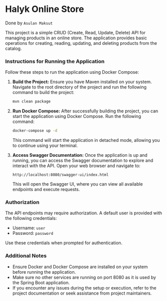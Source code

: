 # Halyk Online Store
Done by ```Asulan Maksut```

This project is a simple CRUD (Create, Read, Update, Delete) API for managing products in an online store. The application provides basic operations for creating, reading, updating, and deleting products from the catalog.

### Instructions for Running the Application

Follow these steps to run the application using Docker Compose:

1. **Build the Project:**
   Ensure you have Maven installed on your system. Navigate to the root directory of the project and run the following command to build the project:

   ```bash
   mvn clean package
   ```

2. **Run Docker Compose:**
   After successfully building the project, you can start the application using Docker Compose. Run the following command:

   ```bash
   docker-compose up -d
   ```

   This command will start the application in detached mode, allowing you to continue using your terminal.

3. **Access Swagger Documentation:**
   Once the application is up and running, you can access the Swagger documentation to explore and interact with the API. Open your web browser and navigate to:

   ```
   http://localhost:8080/swagger-ui/index.html
   ```

   This will open the Swagger UI, where you can view all available endpoints and execute requests.

### Authorization

The API endpoints may require authorization. A default user is provided with the following credentials:

- Username: `user`
- Password: `password`

Use these credentials when prompted for authentication.

### Additional Notes

- Ensure Docker and Docker Compose are installed on your system before running the application.
- Make sure no other services are running on port 8080 as it is used by the Spring Boot application.
- If you encounter any issues during the setup or execution, refer to the project documentation or seek assistance from project maintainers.